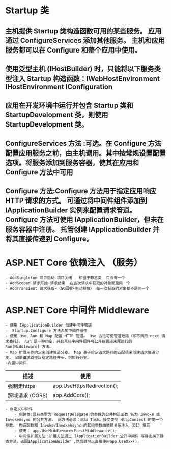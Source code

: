 ﻿# Startup 类
## 主机提供 Startup 类构造函数可用的某些服务。 应用通过 ConfigureServices 添加其他服务。 主机和应用服务都可以在 Configure 和整个应用中使用。
## 使用泛型主机 (IHostBuilder) 时，只能将以下服务类型注入 Startup 构造函数：IWebHostEnvironment IHostEnvironment IConfiguration
## 应用在开发环境中运行并包含 Startup 类和 StartupDevelopment 类，则使用 StartupDevelopment 类。
## ConfigureServices 方法 :可选。在 Configure 方法配置应用服务之前，由主机调用。其中按常规设置配置选项。将服务添加到服务容器，使其在应用和 Configure 方法中可用
## Configure 方法:Configure 方法用于指定应用响应 HTTP 请求的方式。 可通过将中间件组件添加到 IApplicationBuilder 实例来配置请求管道。 Configure 方法可使用 IApplicationBuilder，但未在服务容器中注册。 托管创建 IApplicationBuilder 并将其直接传递到 Configure。
# ASP.NET Core 依赖注入 （服务）
	- AddSingleton 项目启动-项目关闭   相当于静态类  只会有一个
	- AddScoped 请求开始-请求结束  在这次请求中获取的对象都是同一个
	- AddTransient 请求获取-（GC回收-主动释放） 每一次获取的对象都不是同一个
# ASP.NET Core 中间件 Middleware
	- 使用 IApplicationBuilder 创建中间件管道
	-  Startup.Configure 方法添加中间件组件
	- 使用 Use、Run 和 Map 配置 HTTP 管道。 Use 方法可使管道短路（即不调用 next 请求委托）。 Run 是一种约定，并且某些中间件组件可公开在管道末尾运行的 Run[Middleware] 方法。
	- Map 扩展用作约定来创建管道分支。 Map 基于给定请求路径的匹配项来创建请求管道分支。 如果请求路径以给定路径开头，则执行分支。
	-内置中间件
| 描述            | 使用                       |
| --------------- | -------------------------- |
| 强制走https     | app.UseHttpsRedirection(); |
| 跨域请求 (CORS) | app.AddCors();             |
	- 自定义中间件
		- 创建类:具有类型为 RequestDelegate 的参数的公共构造函数 名为 Invoke 或 InvokeAsync 的公共方法。 此方法必须：返回 Task。接受类型 HttpContext 的第一个参数。 构造函数和 Invoke/InvokeAsync 的其他参数由依赖关系注入 (DI) 填充
		- 使用： app.UseMiddleware<FirstMiddleware>();
		- 中间件扩展方法：扩展方法通过 IApplicationBuilder 公开中间件 写静态类下静态方法，返回IApplicationBuilder ,然后就可以直接使用app.UseXxx();